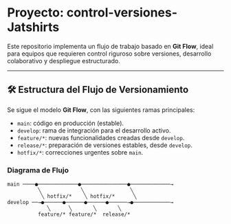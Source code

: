 # Proyecto: control-versiones-Jatshirts

Este repositorio implementa un flujo de trabajo basado en **Git Flow**, ideal para equipos que requieren control riguroso sobre versiones, desarrollo colaborativo y despliegue estructurado.

---

## 🛠️ Estructura del Flujo de Versionamiento

Se sigue el modelo **Git Flow**, con las siguientes ramas principales:

- `main`: código en producción (estable).
- `develop`: rama de integración para el desarrollo activo.
- `feature/*`: nuevas funcionalidades creadas desde `develop`.
- `release/*`: preparación de versiones estables, desde `develop`.
- `hotfix/*`: correcciones urgentes sobre `main`.

### Diagrama de Flujo

```plaintext
main ────●─────────────●───────────────●─────────────→
          ╲             ╲               ╲
           ╲ hotfix/*    ╲ hotfix/*      ╲
develop ──→●──────●──────●──────●──────→●────────────→
             ╲      ╲       ╲       ╲
          feature/* feature/*  release/*

